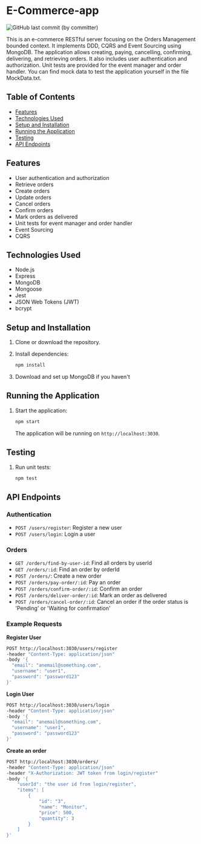 # E-Commerce-app

<img alt="GitHub last commit (by committer)" src="https://img.shields.io/github/last-commit/RumenMoysev/E-Commerce-app">

This is an e-commerce RESTful server focusing on the Orders Management bounded context. It implements DDD, CQRS and Event Sourcing using MongoDB. The application allows creating, paying, cancelling, confirming, delivering, and retrieving orders. It also includes user authentication and authorization. Unit tests are provided for the event manager and order handler. You can find mock data to test the application yourself in the file MockData.txt.

## Table of Contents

- [Features](#features)
- [Technologies Used](#technologies-used)
- [Setup and Installation](#setup-and-installation)
- [Running the Application](#running-the-application)
- [Testing](#testing)
- [API Endpoints](#api-endpoints)

## Features

- User authentication and authorization
- Retrieve orders
- Create orders
- Update orders
- Cancel orders
- Confirm orders
- Mark orders as delivered
- Unit tests for event manager and order handler
- Event Sourcing
- CQRS

## Technologies Used

- Node.js
- Express
- MongoDB
- Mongoose
- Jest
- JSON Web Tokens (JWT)
- bcrypt

## Setup and Installation

1. Clone or download the repository.

2. Install dependencies:

    ```bash
    npm install
    ```

4. Download and set up MongoDB if you haven't

## Running the Application

1. Start the application:

    ```bash
    npm start
    ```

    The application will be running on `http://localhost:3030`.

## Testing

1. Run unit tests:

    ```bash
    npm test
    ```

## API Endpoints

### Authentication

- `POST /users/register`: Register a new user
- `POST /users/login`: Login a user

### Orders

- `GET /orders/find-by-user-id`: Find all orders by userId
- `GET /orders/:id`: Find an order by orderId
- `POST /orders/`: Create a new order
- `POST /orders/pay-order/:id`: Pay an order
- `POST /orders/confirm-order/:id`: Confirm an order
- `POST /orders/deliver-order/:id`: Mark an order as delivered
- `POST /orders/cancel-order/:id`: Cancel an order if the order status is 'Pending' or 'Waiting for confirmation'

### Example Requests

**Register User**

```bash
POST http://localhost:3030/users/register
-header "Content-Type: application/json"
-body '{
  "email": "anemail@something.com",
  "username": "user1",
  "password": "password123"
}'
```

**Login User**

```bash
POST http://localhost:3030/users/login
-header "Content-Type: application/json"
-body '{
  "email": "anemail@something.com",
  "username": "user1",
  "password": "password123"
}'
```

**Create an order** 

```bash
POST http://localhost:3030/orders/
-header "Content-Type: application/json"
-header "X-Authorization: JWT token from login/register"
-body '{
    "userId": "the user id from login/register",
    "items": [
        {
            "id": "3",
            "name": "Monitor",
            "price": 500,
            "quantity": 3
        }
    ]
}'
```